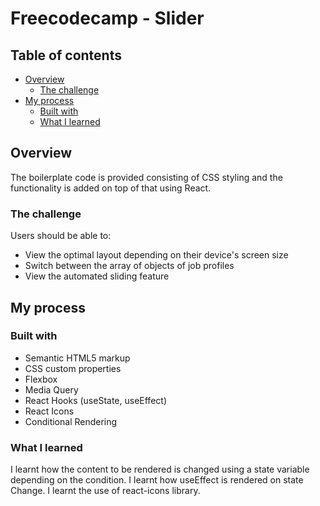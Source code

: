 # Freecodecamp - Slider


## Table of contents

- [Overview](#overview)
  - [The challenge](#the-challenge)
- [My process](#my-process)
  - [Built with](#built-with)
  - [What I learned](#what-i-learned)


## Overview

The boilerplate code is provided consisting of CSS styling and the functionality is added on top of that using React.

### The challenge

Users should be able to:

- View the optimal layout depending on their device's screen size
- Switch between the array of objects of job profiles
- View the automated sliding feature

## My process

### Built with

- Semantic HTML5 markup
- CSS custom properties
- Flexbox
- Media Query
- React Hooks (useState, useEffect)
- React Icons
- Conditional Rendering

### What I learned

I learnt how the content to be rendered is changed using a state variable depending on the condition. I learnt how useEffect is rendered on state Change. I learnt the use of react-icons library.
